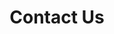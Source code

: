 ---
title: "Contact Us"
description: "For any inquiries about projects or for any info on Nesos Lms"
draft: false
bg_image: "images/absBG.webp"
---